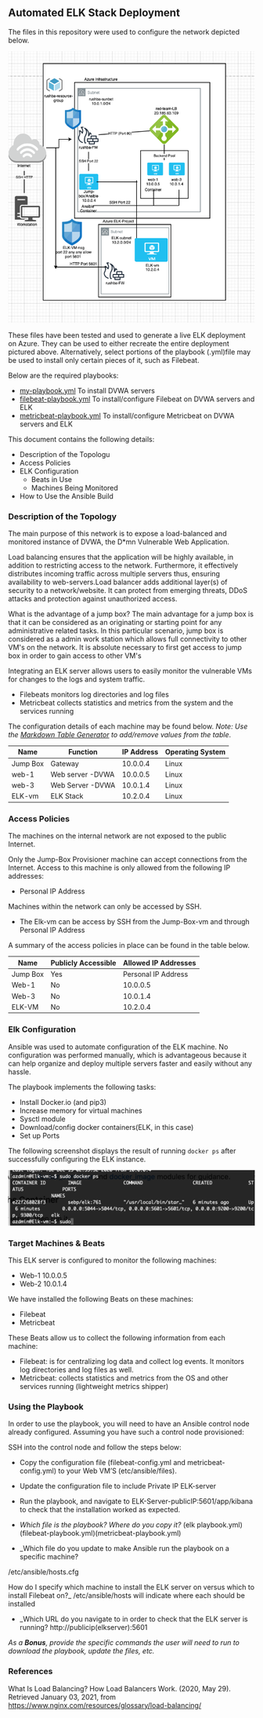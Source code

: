 ## Automated ELK Stack Deployment

The files in this repository were used to configure the network depicted below.

![TODO: Update the path with the name of your diagram](images/networkdiagram.png)

These files have been tested and used to generate a live ELK deployment on Azure. They can be used to either recreate the entire deployment pictured above. Alternatively, select portions of the playbook (.yml)file may be used to install only certain pieces of it, such as Filebeat.

Below are the required playbooks: 

  - [my-playbook.yml](Ansible/my-playbook.yml) To install DVWA servers
  - [filebeat-playbook.yml](Ansible/filebeat-playbook.yml) To install/configure Filebeat on DVWA servers and ELK
  - [metricbeat-playbook.yml](Ansible/metricbeat-playbook.yml) To install/configure Metricbeat on DVWA servers and ELK

This document contains the following details:
- Description of the Topologu
- Access Policies
- ELK Configuration
  - Beats in Use
  - Machines Being Monitored
- How to Use the Ansible Build


### Description of the Topology

The main purpose of this network is to expose a load-balanced and monitored instance of DVWA, the D*mn Vulnerable Web Application.

Load balancing ensures that the application will be highly available, in addition to restricting access to the network. Furthermore, it effectively distributes incoming traffic across multiple servers thus, ensuring availability to web-servers.Load balancer adds additional layer(s) of security to a network/website. It can protect from emerging threats, DDoS attacks and protection against unauthorized access. 

What is the advantage of a jump box?
The main advantage for a jump box is that it can be considered as an originating or starting point for any administrative related tasks. In this particular scenario, jump box is considered as a admin work station which allows full connectivity to other VM's on the network. It is absolute necessary to first get access to jump box in order to gain access to other VM's

Integrating an ELK server allows users to easily monitor the vulnerable VMs for changes to the logs and system traffic.
- Filebeats monitors log directories and log files
- Metricbeat collects statistics and metrics from the system and the services running

The configuration details of each machine may be found below.
_Note: Use the [Markdown Table Generator](http://www.tablesgenerator.com/markdown_tables) to add/remove values from the table_.

| Name     | Function | IP Address | Operating System |
|----------|----------|------------|------------------|
| Jump Box | Gateway  | 10.0.0.4   | Linux            |
| web-1    | Web server -DVWA         | 10.0.0.5   | Linux            |
| web-3    | Web Server -DVWA         | 10.0.1.4   | Linux            |
| ELK-vm   | ELK Stack	         | 10.2.0.4   | Linux            |

### Access Policies

The machines on the internal network are not exposed to the public Internet. 

Only the Jump-Box Provisioner machine can accept connections from the Internet. Access to this machine is only allowed from the following IP addresses:
-  Personal IP Address

Machines within the network can only be accessed by SSH.
- The Elk-vm can be access by SSH from the Jump-Box-vm and through Personal IP Address


A summary of the access policies in place can be found in the table below.

| Name     | Publicly Accessible | Allowed IP Addresses |
|----------|---------------------|----------------------|
| Jump Box | Yes                 | Personal IP Address  |
| Web-1    | No                  |  10.0.0.5            |
| Web-3    | No                  |  10.0.1.4            |
| ELK-VM   | No                  |  10.2.0.4            |
	
### Elk Configuration

Ansible was used to automate configuration of the ELK machine. No configuration was performed manually, which is advantageous because it can help organize and deploy multiple servers faster and easily without any hassle.

The playbook implements the following tasks:
- Install Docker.io (and pip3)
- Increase memory for virtual machines
- Sysctl module
- Download/config docker containers(ELK, in this case)
- Set up Ports


The following screenshot displays the result of running `docker ps` after successfully configuring the ELK instance.

![TODO: Update the path with the name of your screenshot of docker ps output](images/docker-elk.png)

### Target Machines & Beats
This ELK server is configured to monitor the following machines:
- Web-1 10.0.0.5   
- Web-2 10.0.1.4   

We have installed the following Beats on these machines:
- Filebeat
- Metricbeat

These Beats allow us to collect the following information from each machine:
- Filebeat: is for centralizing log data and collect log events. It monitors log directories and log files as well. 
- Metricbeat: collects statistics and metrics from the OS and other services running (lightweight metrics shipper)

### Using the Playbook
In order to use the playbook, you will need to have an Ansible control node already configured. Assuming you have such a control node provisioned: 

SSH into the control node and follow the steps below:
- Copy the configuration file (filebeat-config.yml and metricbeat-config.yml) to your Web VM’S (etc/ansible/files).
- Update the configuration file to include Private IP ELK-server 
- Run the playbook, and navigate to ELK-Server-publicIP:5601/app/kibana to check that the installation worked as expected.

- _Which file is the playbook? Where do you copy it?_ (elk playbook.yml) (filebeat-playbook.yml)(metricbeat-playbook.yml)

- _Which file do you update to make Ansible run the playbook on a specific machine? 

/etc/ansible/hosts.cfg

How do I specify which machine to install the ELK server on versus which to install Filebeat on?_ 
/etc/ansible/hosts will indicate where each should be installed

- _Which URL do you navigate to in order to check that the ELK server is running? 
 http://publicip(elkserver):5601

_As a **Bonus**, provide the specific commands the user will need to run to download the playbook, update the files, etc._

### References
What Is Load Balancing? How Load Balancers Work. (2020, May 29). Retrieved January 03, 2021, from https://www.nginx.com/resources/glossary/load-balancing/
